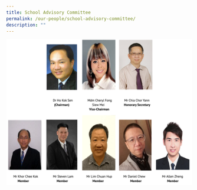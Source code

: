 ```yaml
---
title: School Advisory Committee
permalink: /our-people/school-advisory-committee/
description: ""
---
```

![](/images/SAC-1.png)